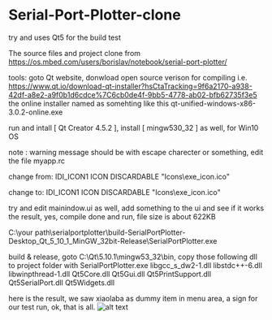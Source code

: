 # Serial-Port-Plotter-clone
try and uses Qt5 for the build test  

The source files and project clone from https://os.mbed.com/users/borislav/notebook/serial-port-plotter/

tools:
goto Qt website, donwload open source verison for compiling
i.e. https://www.qt.io/download-qt-installer?hsCtaTracking=9f6a2170-a938-42df-a8e2-a9f0b1d6cdce%7C6cb0de4f-9bb5-4778-ab02-bfb62735f3e5
the online installer named as somehting like this qt-unified-windows-x86-3.0.2-online.exe

run and intall [ Qt Creator 4.5.2 ], install [ mingw530_32 ] as well, for Win10 OS

note :
warning message should be with escape charecter or something, edit the file myapp.rc

change from:
IDI_ICON1               ICON    DISCARDABLE     "Icons\exe_icon.ico"

change to:
IDI_ICON1               ICON    DISCARDABLE     "Icons\\exe_icon.ico"

try and edit mainindow.ui as well, add something to the ui and see if it works
the result, yes, compile done and run, file size is about 622KB

C:\your path\serialportplotter\build-SerialPortPlotter-Desktop_Qt_5_10_1_MinGW_32bit-Release\SerialPortPlotter.exe

build & release, goto C:\Qt\5.10.1\mingw53_32\bin, copy those following dll to project folder with SerialPortPlotter.exe
libgcc_s_dw2-1.dll
libstdc++-6.dll
libwinpthread-1.dll
Qt5Core.dll
Qt5Gui.dll
Qt5PrintSupport.dll
Qt5SerialPort.dll
Qt5Widgets.dll

here is the result, we saw xiaolaba as dummy item in menu area, a sign for our test run, ok, that is all.
![alt text](Attiny13_reset_Termnial.JPG)


